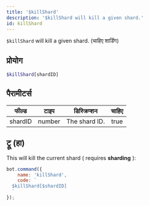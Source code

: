 ```yaml
---
title: '$killShard'
description: '$killShard will kill a given shard.'
id: killShard
---
```


`$killShard` will kill a given shard. (चाहिए शार्डिंग)

## प्रोयोग

```php
$killShard[shardID]
```

## पैरामीटर्स

| फील्ड   | टाइप   | डिस्क्रिप्शन  | चाहिए |
| ------- | ------ | ------------- |:-----:|
| shardID | number | The shard ID. | true  |

## ट्रू (हा)

This will kill the current shard ( requires **sharding** ):

```javascript
bot.command({
    name: 'killShard',
    code: `
  $killShard[$shardID]
  `
});
```

